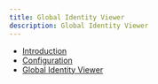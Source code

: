 ```yaml
---
title: Global Identity Viewer
description: Global Identity Viewer
---
```


- [Introduction](01-introduction.md)
- [Configuration](02-configuration.md)
- [Global Identity Viewer](03-global-identity-viewer.md)